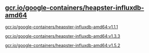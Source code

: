 
[gcr.io/google-containers/heapster-influxdb-amd64](https://hub.docker.com/r/anjia0532/google-containers.heapster-influxdb-amd64/tags/)
-----


[gcr.io/google-containers/heapster-influxdb-amd64:v1.1.1](https://hub.docker.com/r/anjia0532/google-containers.heapster-influxdb-amd64/tags/)


[gcr.io/google-containers/heapster-influxdb-amd64:v1.3.3](https://hub.docker.com/r/anjia0532/google-containers.heapster-influxdb-amd64/tags/)


[gcr.io/google-containers/heapster-influxdb-amd64:v1.5.2](https://hub.docker.com/r/anjia0532/google-containers.heapster-influxdb-amd64/tags/)


